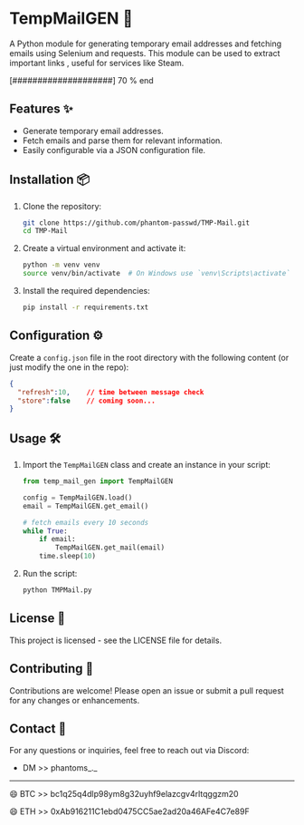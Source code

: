 # TempMailGEN 📧

A Python module for generating temporary email addresses and fetching emails using Selenium and requests. This module can be used to extract important links , useful for services like Steam.

[####################] 70 % end

## Features ✨
- Generate temporary email addresses.
- Fetch emails and parse them for relevant information.
- Easily configurable via a JSON configuration file.

## Installation 📦

1. Clone the repository:
    ```bash
    git clone https://github.com/phantom-passwd/TMP-Mail.git
    cd TMP-Mail
    ```

2. Create a virtual environment and activate it:
    ```bash
    python -m venv venv
    source venv/bin/activate  # On Windows use `venv\Scripts\activate`
    ```

3. Install the required dependencies:
    ```bash
    pip install -r requirements.txt
    ```

## Configuration ⚙️

Create a `config.json` file in the root directory with the following content (or just modify the one in the repo):
```json
{
  "refresh":10,    // time between message check 
  "store":false    // coming soon...
}
```
## Usage 🛠️

1. Import the `TempMailGEN` class and create an instance in your script:
    ```python
    from temp_mail_gen import TempMailGEN

    config = TempMailGEN.load()
    email = TempMailGEN.get_email()

    # fetch emails every 10 seconds
    while True:
        if email:
            TempMailGEN.get_mail(email)
        time.sleep(10)
    ```

2. Run the script:
    ```bash
    python TMPMail.py
    ```

## License 📄

This project is licensed - see the LICENSE file for details.

## Contributing 🤝

Contributions are welcome! Please open an issue or submit a pull request for any changes or enhancements.

## Contact 📧

For any questions or inquiries, feel free to reach out via Discord: 
- DM >> phantoms_._

---
😄 BTC >> bc1q25q4dlp98ym8g32uyhf9elazcgv4rltqggzm20

😄 ETH >> 0xAb916211C1ebd0475CC5ae2ad20a46AFe4C7e89F
